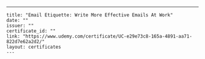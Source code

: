 ---
    title: "Email Etiquette: Write More Effective Emails At Work"
    date: ""
    issuer: ""
    certificate_id: ""
    link: "https://www.udemy.com/certificate/UC-e29e73c8-165a-4891-aa71-822d7e62a2d2/"
    layout: certificates
    ---
    